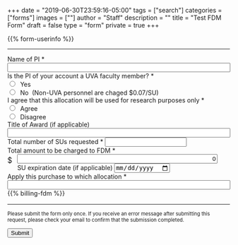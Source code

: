 +++
date = "2019-06-30T23:59:16-05:00"
tags = ["search"]
categories = ["forms"]
images = [""]
author = "Staff"
description = ""
title = "Test FDM Form"
draft = false
type = "form"
private = true
+++

<div class="alert" id="response_message" role="alert" style="padding-bottom:0px;">
  <p id="form_post_response"></p>
</div>
<div>
  <input type="hidden" id="category" name="category" value="Rivanna HPC">
  <input type="hidden" id="allocation_type" name="Allocation Type" value="Purchase Service Units">
  <input type="hidden" id="request_title" name="request_title" value="Allocation Request: Purchase" />
  {{% form-userinfo %}}
  <hr size=1 />
  <div class="form-item form-group form-item form-type-textfield form-group"> <label class="control-label" for="pi-name">Name of PI <span class="form-required" title="This field is required.">*</span></label>
    <input required="required" class="form-control form-text required" type="text" id="pi-name" name="pi-name" value="" size="60" maxlength="80" />
  </div>
  <div class="form-item form-type-radios form-group"> 
    <label class="control-label" for="faculty-verify">Is the PI of your account a UVA faculty member? <span class="form-required" title="This field is required.">*</span></label>
    <div id="faculty-verify" class="form-radios">
      <div class="form-item form-type-radio radio"> <label class="control-label" for="faculty-verify-yes">
        <input required="required" type="radio" id="faculty-verify-yes" name="faculty-verify" value="yes" class="form-radio" /> &nbsp;Yes</label>
      </div>
      <div class="form-item form-type-radio radio"> <label class="control-label" for="faculty-verify-no">
        <input required="required" type="radio" id="faculty-verify-no" name="faculty-verify" value="no" class="form-radio" /> &nbsp;No</label>
        &nbsp;(Non-UVA personnel are chaged $0.07/SU)
      </div>
    </div>
  </div>
  <div class="form-item form-type-radios form-group"> <label class="control-label" for="research-verify">I agree that this allocation will be used for research purposes only <span class="form-required" title="This field is required.">*</span></label>
    <div id="research-verify" class="form-radios">
      <div class="form-item form-type-radio radio"> <label class="control-label" for="research-agree">
        <input required="required" type="radio" id="research-agree" name="research-verify" value="agree" class="form-radio" /> &nbsp;Agree</label>
      </div>
      <div class="form-item form-type-radio radio"> <label class="control-label" for="research-disagree">
        <input required="required" type="radio" id="research-disagree" name="research-verify" value="disagree" class="form-radio" /> &nbsp;Disagree</label>
      </div>
    </div>
  </div>
  <div class="form-item form-group form-item form-type-textfield form-group"> <label class="control-label" for="award-title">Title of Award (if applicable) </label>
    <input class="form-control form-text" type="text" id="award-title" name="award-title" value="" size="60" maxlength="128" />
  </div>
  <div class="row">
    <div class="col form-item form-type-textfield form-group"> <label class="control-label" for="sus-requested">Total number of SUs requested <span class="form-required" title="This field is required.">*</span></label>
      <input required="required" class="form-control form-text required" type="number" id="sus-requested" name="sus-requested" value="" size="60" maxlength="128" onfocusout="figureTotal()" />
    </div>
    <div class="col form-item form-type-textfield form-group"> <label class="control-label" for="ptao-total">Total amount to be charged to FDM <span class="form-required" title="This field is required.">*</span></label>
      <div>
        <div style="float:left;width:1.4rem;font-size:120%;padding-top:4px;margin:auto;">$</div>
        <input class="form-control form-text" type="text" id="ptao-total" name="ptao-total" value="0" size="60" maxlength="128" readonly style="text-align:right;width:90%;" />
      </div>
    </div>
  </div>
  <div class="row">
    <div class="col form-item form-group form-item form-type-date form-group"> <label class="control-label" for="su-expires">SU expiration date (if applicable) </label>
      <input class="form-control form-date" type="date" id="su-expires" name="su-expires" value="" size="20" maxlength="20" />
    </div>
    <div class="col form-item form-type-textfield form-group"> <label class="control-label" for="su-allocation">Apply this purchase to which allocation <span class="form-required" title="This field is required.">*</span></label>
      <input required="required" class="form-control form-text required" type="text" id="su-allocation" name="su-allocation" value="" size="60" maxlength="128" />
    </div>
  </div>
  {{% billing-fdm %}}
  <div class="form-actions" id="submit-div" style="margin-top:1rem;">
    <hr size="1" style="" />
    <p style="font-size:80%;">Please submit the form only once. If you receive an error message after submitting this request, please check your email to confirm that the submission completed.</p>
    <button class="button-primary btn btn-primary form-submit" id="submit" type="submit" name="op" value="Submit">Submit</button>
  </div>
</div>

<script>
function figureTotal() {
  var total = document.getElementById('ptao-total');
  var sus = document.getElementById('sus-requested').value;
  var susi = parseInt(sus, 10);
  if ( susi < 1000000) {
    var sureq = sus * 0.015;
  } else {
    var sureq = sus * 0.01;
  }
  // if sus < 1M = 0.015 per
  // if sus >= 1M = 0.01 per
  var sutotal = parseInt(sureq, 10);
  total.value = sutotal;
};
</script>
<script type="text/javascript" src="/js/billing-fdm.js"></script>
